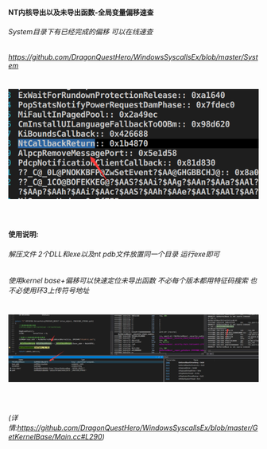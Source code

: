 #### NT内核导出以及未导出函数-全局变量偏移速查

###### System目录下有已经完成的偏移 可以在线速查

###### https://github.com/DragonQuestHero/WindowsSyscallsEx/blob/master/System

<h1 align="center">
	<img src="0.png" >
	<br>
	<br>
</h1>

#### 使用说明:

###### 解压文件 2个DLL和exe以及nt pdb文件放置同一个目录 运行exe即可

###### 使用kernel base+偏移可以快速定位未导出函数 不必每个版本都用特征码搜索 也不必使用环3上传符号地址

<h1 align="center">
	<img src="1.png" >
	<br>
	<br>
</h1>

###### (详情:https://github.com/DragonQuestHero/WindowsSyscallsEx/blob/master/GetKernelBase/Main.cc#L290)
